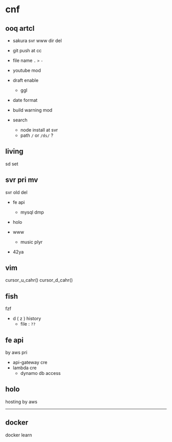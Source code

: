 
# cnf


## ooq artcl

- sakura svr www dir del

- git push at cc


- file name `.` `>` `-`
- youtube mod
- draft enable
  - ggl
- date format
- build warning mod

- search
  - node install at svr
  - path `/` or `/ds/` ?


## living

sd set


## svr pri mv

svr old del

- fe api
  - mysql dmp
- holo

- www
  - music plyr

- 42ya


## vim

cursor_u_cahr()
cursor_d_cahr()


## fish

fzf
- d ( z ) history
  - file : `??`


## fe api

by aws pri
- api-gateway cre
- lambda cre
  - dynamo db access


## holo

hosting by aws



---

## docker

docker learn




